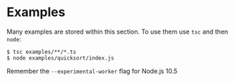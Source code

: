 # Examples

Many examples are stored within this section.
To use them use `tsc` and then `node`:

```
$ tsc examples/**/*.ts
$ node examples/quicksort/index.js
```

Remember the `--experimental-worker` flag for Node.js 10.5
